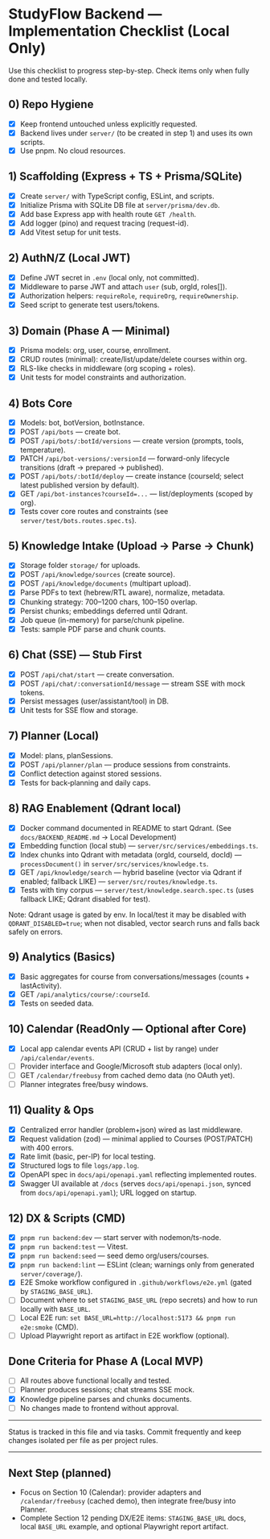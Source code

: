 # StudyFlow Backend — Implementation Checklist (Local Only)

Use this checklist to progress step-by-step. Check items only when fully done and tested locally.

## 0) Repo Hygiene
- [x] Keep frontend untouched unless explicitly requested.
- [x] Backend lives under `server/` (to be created in step 1) and uses its own scripts.
- [x] Use pnpm. No cloud resources.

## 1) Scaffolding (Express + TS + Prisma/SQLite)
- [x] Create `server/` with TypeScript config, ESLint, and scripts.
- [x] Initialize Prisma with SQLite DB file at `server/prisma/dev.db`.
- [x] Add base Express app with health route `GET /health`.
- [x] Add logger (pino) and request tracing (request-id).
- [x] Add Vitest setup for unit tests.

## 2) AuthN/Z (Local JWT)
- [x] Define JWT secret in `.env` (local only, not committed).
- [x] Middleware to parse JWT and attach `user` (sub, orgId, roles[]).
- [x] Authorization helpers: `requireRole`, `requireOrg`, `requireOwnership`.
- [x] Seed script to generate test users/tokens.

## 3) Domain (Phase A — Minimal)
- [x] Prisma models: org, user, course, enrollment.
- [x] CRUD routes (minimal): create/list/update/delete courses within org.
- [x] RLS-like checks in middleware (org scoping + roles).
- [x] Unit tests for model constraints and authorization.

## 4) Bots Core
- [x] Models: bot, botVersion, botInstance.
- [x] POST `/api/bots` — create bot.
- [x] POST `/api/bots/:botId/versions` — create version (prompts, tools, temperature).
- [x] PATCH `/api/bot-versions/:versionId` — forward-only lifecycle transitions (draft → prepared → published).
- [x] POST `/api/bots/:botId/deploy` — create instance (courseId; select latest published version by default).
- [x] GET `/api/bot-instances?courseId=...` — list/deployments (scoped by org).
- [x] Tests cover core routes and constraints (see `server/test/bots.routes.spec.ts`).

## 5) Knowledge Intake (Upload → Parse → Chunk)
- [x] Storage folder `storage/` for uploads.
- [x] POST `/api/knowledge/sources` (create source).
- [x] POST `/api/knowledge/documents` (multipart upload).
- [x] Parse PDFs to text (hebrew/RTL aware), normalize, metadata.
- [x] Chunking strategy: 700–1200 chars, 100–150 overlap.
- [x] Persist chunks; embeddings deferred until Qdrant.
- [x] Job queue (in-memory) for parse/chunk pipeline.
- [x] Tests: sample PDF parse and chunk counts.

## 6) Chat (SSE) — Stub First
- [x] POST `/api/chat/start` — create conversation.
- [x] POST `/api/chat/:conversationId/message` — stream SSE with mock tokens.
- [x] Persist messages (user/assistant/tool) in DB.
- [x] Unit tests for SSE flow and storage.

## 7) Planner (Local)
- [x] Model: plans, planSessions.
- [x] POST `/api/planner/plan` — produce sessions from constraints.
- [x] Conflict detection against stored sessions.
- [x] Tests for back‑planning and daily caps.

## 8) RAG Enablement (Qdrant local)
- [x] Docker command documented in README to start Qdrant. (See `docs/BACKEND_README.md` → Local Development)
- [x] Embedding function (local stub) — `server/src/services/embeddings.ts`.
- [x] Index chunks into Qdrant with metadata (orgId, courseId, docId) — `processDocument()` in `server/src/services/knowledge.ts`.
- [x] GET `/api/knowledge/search` — hybrid baseline (vector via Qdrant if enabled; fallback LIKE) — `server/src/routes/knowledge.ts`.
- [x] Tests with tiny corpus — `server/test/knowledge.search.spec.ts` (uses fallback LIKE; Qdrant disabled for test).

Note: Qdrant usage is gated by env. In local/test it may be disabled with `QDRANT_DISABLED=true`; when not disabled, vector search runs and falls back safely on errors.

## 9) Analytics (Basics)
- [x] Basic aggregates for course from conversations/messages (counts + lastActivity).
- [x] GET `/api/analytics/course/:courseId`.
- [x] Tests on seeded data.

## 10) Calendar (ReadOnly — Optional after Core)
- [x] Local app calendar events API (CRUD + list by range) under `/api/calendar/events`.
- [ ] Provider interface and Google/Microsoft stub adapters (local only).
- [ ] GET `/calendar/freebusy` from cached demo data (no OAuth yet).
- [ ] Planner integrates free/busy windows.

## 11) Quality & Ops
- [x] Centralized error handler (problem+json) wired as last middleware.
- [x] Request validation (zod) — minimal applied to Courses (POST/PATCH) with 400 errors.
- [x] Rate limit (basic, per-IP) for local testing.
- [x] Structured logs to file `logs/app.log`.
- [x] OpenAPI spec in `docs/api/openapi.yaml` reflecting implemented routes.
- [x] Swagger UI available at `/docs` (serves `docs/api/openapi.json`, synced from `docs/api/openapi.yaml`); URL logged on startup.

## 12) DX & Scripts (CMD)
- [x] `pnpm run backend:dev` — start server with nodemon/ts-node.
- [x] `pnpm run backend:test` — Vitest.
- [x] `pnpm run backend:seed` — seed demo org/users/courses.
- [x] `pnpm run backend:lint` — ESLint (clean; warnings only from generated `server/coverage/`).
- [x] E2E Smoke workflow configured in `.github/workflows/e2e.yml` (gated by `STAGING_BASE_URL`).
- [ ] Document where to set `STAGING_BASE_URL` (repo secrets) and how to run locally with `BASE_URL`.
- [ ] Local E2E run: `set BASE_URL=http://localhost:5173 && pnpm run e2e:smoke` (CMD).
- [ ] Upload Playwright report as artifact in E2E workflow (optional).

## Done Criteria for Phase A (Local MVP)
- [ ] All routes above functional locally and tested.
- [ ] Planner produces sessions; chat streams SSE mock.
- [x] Knowledge pipeline parses and chunks documents.
- [ ] No changes made to frontend without approval.

---

Status is tracked in this file and via tasks. Commit frequently and keep changes isolated per file as per project rules.

---

## Next Step (planned)
- Focus on Section 10 (Calendar): provider adapters and `/calendar/freebusy` (cached demo), then integrate free/busy into Planner.
- Complete Section 12 pending DX/E2E items: `STAGING_BASE_URL` docs, local `BASE_URL` example, and optional Playwright report artifact.
